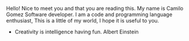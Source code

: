 Hello!
Nice to meet you and that you are reading this.
My name is Camilo Gomez Software developer.
I am a code and programming language enthusiast,
This is a little of my world, I hope it is useful to you.

- Creativity is intelligence having fun. Albert Einstein

<!---
moloworld/moloworld is a ✨ special ✨ repository because its `README.md` (this file) appears on your GitHub profile.
You can click the Preview link to take a look at your changes.
--->
